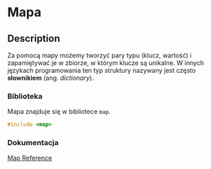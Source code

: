 # Mapa

## Description

Za pomocą mapy możemy tworzyć pary typu (klucz, wartość) i zapamiętywać je w zbiorze, w którym klucze są unikalne.
W innych językach programowania ten typ struktury nazywany jest często **słownikiem** (ang. _dictionary_).

### Biblioteka

Mapa znajduje się w bibliotece `map`.

```cpp
#include <map>
```

### Dokumentacja

[Map Reference](https://www.cplusplus.com/reference/map/map/)